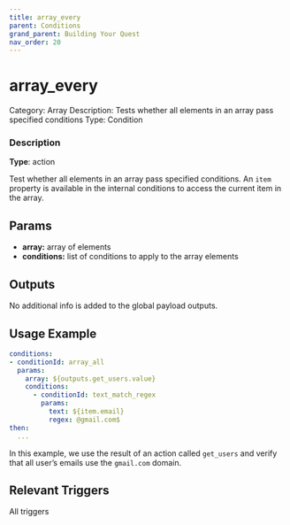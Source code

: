 ```yaml
---
title: array_every
parent: Conditions
grand_parent: Building Your Quest
nav_order: 20
---
```


# array_every

Category: Array
Description: Tests whether all elements in an array pass specified conditions
Type: Condition

### Description

**Type**: action

Test whether all elements in an array pass specified conditions. An `item` property is available in the internal conditions to access the current item in the array.

## Params

- **array:** array of elements
- **conditions:** list of conditions to apply to the array elements

## Outputs

No additional info is added to the global payload outputs.

## Usage Example

```yaml
conditions:
- conditionId: array_all
  params:
    array: ${outputs.get_users.value}
    conditions:
      - conditionId: text_match_regex
        params: 
          text: ${item.email}
          regex: @gmail.com$
then:
  ...
```

In this example, we use the result of an action called `get_users` and verify that all user’s emails use the `gmail.com` domain.

## Relevant Triggers

All triggers
